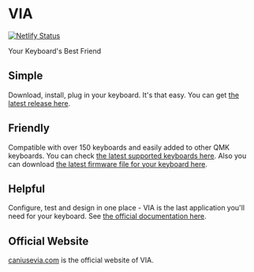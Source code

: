 # VIA
[![Netlify Status](https://api.netlify.com/api/v1/badges/c9c613b9-00b3-44b4-8f64-3e50043581b0/deploy-status)](https://app.netlify.com/sites/romantic-turing-a7ff3a/deploys)

Your Keyboard's Best Friend

## Simple

Download, install, plug in your keyboard. It's that easy. You can get [the latest release here](https://github.com/the-via/releases/releases).

## Friendly

Compatible with over 150 keyboards and easily added to other QMK keyboards. You can check [the latest supported keyboards here](https://caniusevia.com/docs/supported_keyboards). Also you can download [the latest firmware file for your keyboard here](https://caniusevia.com/docs/download_firmware).

## Helpful

Configure, test and design in one place - VIA is the last application you'll need for your keyboard. See [the official documentation here](https://caniusevia.com/docs/specification).

## Official Website

[caniusevia.com](https://caniusevia.com/) is the official website of VIA.

